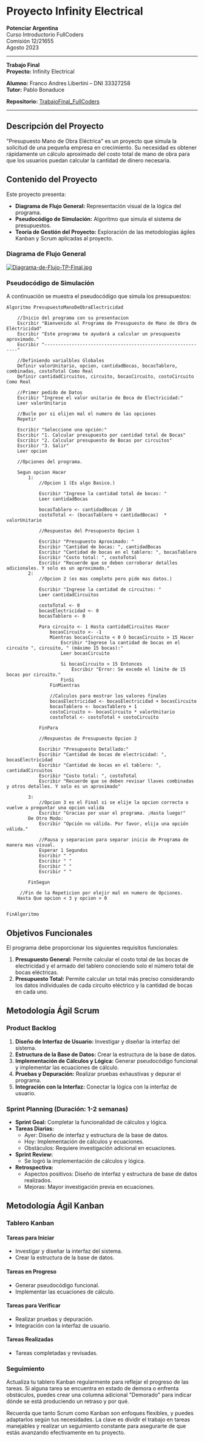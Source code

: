 # Proyecto Infinity Electrical

**Potenciar Argentina**  
Curso Introductorio FullCoders  
Comisión 12/21655  
Agosto 2023

---

**Trabajo Final**  
**Proyecto:** Infinity Electrical

**Alumno:** Franco Andres Libertini – DNI 33327258  
**Tutor:** Pablo Bonaduce

**Repositorio:** [TrabajoFinal_FullCoders](https://github.com/Franco-3209/TrabajoFinal_FullCoders)

---

## Descripción del Proyecto

"Presupuesto Mano de Obra Eléctrica" es un proyecto que simula la solicitud de una pequeña empresa en crecimiento. Su necesidad es obtener rápidamente un cálculo aproximado del costo total de mano de obra para que los usuarios puedan calcular la cantidad de dinero necesaria.

## Contenido del Proyecto

Este proyecto presenta:

- **Diagrama de Flujo General:** Representación visual de la lógica del programa.
- **Pseudocódigo de Simulación:** Algoritmo que simula el sistema de presupuestos.
- **Teoría de Gestión del Proyecto:** Exploración de las metodologías ágiles Kanban y Scrum aplicadas al proyecto.

### Diagrama de Flujo General

[![Diagrama-de-Flujo-TP-Final.jpg](https://i.postimg.cc/RZn8ZNm2/Diagrama-de-Flujo-TP-Final.jpg)](https://postimg.cc/Bj4NhZXC)

### Pseudocódigo de Simulación

A continuación se muestra el pseudocódigo que simula los presupuestos:

```
Algoritmo PresupuestoManoDeObraElectricidad
	
	//Inicio del programa con su presentacion
    Escribir "Bienvenido al Programa de Presupuesto de Mano de Obra de Eléctricidad"
    Escribir "Este programa te ayudará a calcular un presupuesto aproximado."
    Escribir "------------------------------------------------------------"
    
	//Definiendo varialbles Globales
    Definir valorUnitario, opcion, cantidadBocas, bocasTablero, combinadas, costoTotal Como Real
    Definir cantidadCircuitos, circuito, bocasCircuito, costoCircuito Como Real
    
	//Primer pedido de Datos
    Escribir "Ingrese el valor unitario de Boca de Electricidad:"
    Leer valorUnitario
    
	//Bucle por si elijen mal el numero de las opciones
	Repetir
			
    Escribir "Seleccione una opción:"
    Escribir "1. Calcular presupuesto por cantidad total de Bocas"
    Escribir "2. Calcular presupuesto de Bocas por circuitos"
    Escribir "3. Salir"
    Leer opcion
	
	//Opciones del programa.
	
    Segun opcion Hacer
        1:
			//Opcion 1 (Es algo Basico.)
			
            Escribir "Ingrese la cantidad total de bocas: "
            Leer cantidadBocas
            
            bocasTablero <- cantidadBocas / 10
            costoTotal <- (bocasTablero + cantidadBocas)  * valorUnitario
            
			//Respuestas del Presupuesto Opcion 1
			
            Escribir "Presupuesto Aproximado: "
			Escribir "Cantidad de bocas: ", cantidadBocas
            Escribir "Cantidad de bocas en el tablero: ", bocasTablero
            Escribir "Costo total: ", costoTotal
            Escribir "Recuerde que se deben corroborar detalles adicionales. Y solo es un aproximado."
        2:
			//Opcion 2 (es mas completo pero pide mas datos.)
			
            Escribir "Ingrese la cantidad de circuitos: "
            Leer cantidadCircuitos
            
            costoTotal <- 0
            bocasElectricidad <- 0
            bocasTablero <- 0
            
            Para circuito <- 1 Hasta cantidadCircuitos Hacer
                bocasCircuito <- -1
                Mientras bocasCircuito < 0 O bocasCircuito > 15 Hacer
                    Escribir "Ingrese la cantidad de bocas en el circuito ", circuito, " (máximo 15 bocas):"
                    Leer bocasCircuito
                    
                    Si bocasCircuito > 15 Entonces
                        Escribir "Error: Se excede el límite de 15 bocas por circuito."
                    FinSi
                FinMientras
				
				//Calculos para mostrar los valores finales
                bocasElectricidad <- bocasElectricidad + bocasCircuito
                bocasTablero <- bocasTablero + 1
                costoCircuito <- bocasCircuito * valorUnitario
                costoTotal <- costoTotal + costoCircuito
				
            FinPara
            
			//Respuestas de Presupuesto Opcion 2
            
			Escribir "Presupuesto Detallado:"
            Escribir "Cantidad de bocas de electricidad: ", bocasElectricidad
            Escribir "Cantidad de bocas en el tablero: ", cantidadCircuitos
            Escribir "Costo total: ", costoTotal 
            Escribir "Recuerde que se deben revisar llaves combinadas y otros detalles. Y solo es un aproximado"
			
		3:
			//Opcion 3 es el Final si se elije la opcion correcta o vuelve a preguntar una opcion valida
            Escribir "Gracias por usar el programa. ¡Hasta luego!"
        De Otro Modo:
            Escribir "Opción no válida. Por favor, elija una opción válida."
			
			//Pausa y separacion para separar inicio de Programa de manera mas visual.
			Esperar 1 Segundos
			Escribir " "
			Escribir " "
			Escribir " "
			Escribir " "
			
		FinSegun		
				
	 //Fin de la Repeticion por elejir mal en numero de Opciones.
	Hasta Que opcion < 3 y opcion > 0
	
	 
FinAlgoritmo
```

## Objetivos Funcionales

El programa debe proporcionar los siguientes requisitos funcionales:

1. **Presupuesto General:** Permite calcular el costo total de las bocas de electricidad y el armado del tablero conociendo solo el número total de bocas eléctricas.
2. **Presupuesto Total:** Permite calcular un total más preciso considerando los datos individuales de cada circuito eléctrico y la cantidad de bocas en cada uno.

## Metodología Ágil Scrum

### Product Backlog
1. **Diseño de Interfaz de Usuario:** Investigar y diseñar la interfaz del sistema.
2. **Estructura de la Base de Datos:** Crear la estructura de la base de datos.
3. **Implementación de Cálculos y Lógica:** Generar pseudocódigo funcional y implementar las ecuaciones de cálculo.
4. **Pruebas y Depuración:** Realizar pruebas exhaustivas y depurar el programa.
5. **Integración con la Interfaz:** Conectar la lógica con la interfaz de usuario.

### Sprint Planning (Duración: 1-2 semanas)
- **Sprint Goal:** Completar la funcionalidad de cálculos y lógica.
- **Tareas Diarias:**
  - Ayer: Diseño de interfaz y estructura de la base de datos.
  - Hoy: Implementación de cálculos y ecuaciones.
  - Obstáculos: Requiere investigación adicional en ecuaciones.
- **Sprint Review:**
  - Se logró la implementación de cálculos y lógica.
- **Retrospectiva:**
  - Aspectos positivos: Diseño de interfaz y estructura de base de datos realizados.
  - Mejoras: Mayor investigación previa en ecuaciones.

## Metodología Ágil Kanban

### Tablero Kanban

#### Tareas para Iniciar
- Investigar y diseñar la interfaz del sistema.
- Crear la estructura de la base de datos.

#### Tareas en Progreso
- Generar pseudocódigo funcional.
- Implementar las ecuaciones de cálculo.

#### Tareas para Verificar
- Realizar pruebas y depuración.
- Integración con la interfaz de usuario.

#### Tareas Realizadas
- Tareas completadas y revisadas.

### Seguimiento
Actualiza tu tablero Kanban regularmente para reflejar el progreso de las tareas. Si alguna tarea se encuentra en estado de demora o enfrenta obstáculos, puedes crear una columna adicional "Demorado" para indicar dónde se está produciendo un retraso y por qué.

Recuerda que tanto Scrum como Kanban son enfoques flexibles, y puedes adaptarlos según tus necesidades. La clave es dividir el trabajo en tareas manejables y realizar un seguimiento constante para asegurarte de que estás avanzando efectivamente en tu proyecto.
